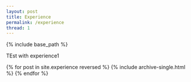 ```yaml
---
layout: post
title: Experience
permalink: /experience
thread: 1
---
```


{% include base_path %}

TEst with experience1

{% for post in site.experience reversed %}
  {% include archive-single.html %}
{% endfor %}

